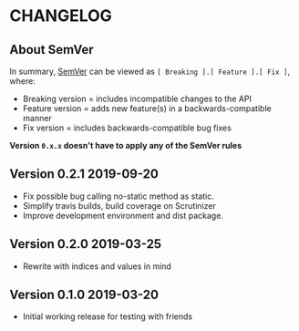 # CHANGELOG

## About SemVer

In summary, [SemVer](https://semver.org/) can be viewed as `[ Breaking ].[ Feature ].[ Fix ]`, where:

- Breaking version = includes incompatible changes to the API
- Feature version = adds new feature(s) in a backwards-compatible manner
- Fix version = includes backwards-compatible bug fixes

**Version `0.x.x` doesn't have to apply any of the SemVer rules**

## Version 0.2.1 2019-09-20

- Fix possible bug calling no-static method as static.
- Simplify travis builds, build coverage on Scrutinizer
- Improve development environment and dist package.

## Version 0.2.0 2019-03-25

- Rewrite with indices and values in mind

## Version 0.1.0 2019-03-20

- Initial working release for testing with friends
